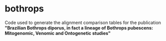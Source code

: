 # bothrops
Code used to generate the alignment comparison tables for the publication **"Brazilian Bothrops diporus, in fact a lineage of Bothrops pubescens:  Mitogenomic, Venomic and Ontogenetic studies"**
